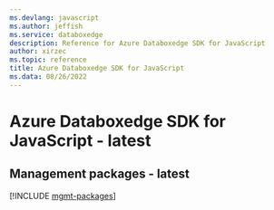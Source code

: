 ```yaml
---
ms.devlang: javascript
ms.author: jeffish
ms.service: databoxedge
description: Reference for Azure Databoxedge SDK for JavaScript
author: xirzec
ms.topic: reference
title: Azure Databoxedge SDK for JavaScript
ms.data: 08/26/2022
---
```

# Azure Databoxedge SDK for JavaScript - latest

## Management packages - latest
[!INCLUDE [mgmt-packages](databoxedge-mgmt-index.md)]
